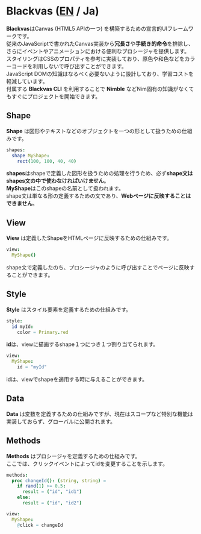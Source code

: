# Blackvas ([EN](/README.md) / Ja)
**Blackvas**はCanvas (HTML5 APIの一つ) を構築するための宣言的UIフレームワークです。  
従来のJavaScriptで書かれたCanvas実装から**冗長さ**や**手続き的命令**を排除し、さらにイベントやアニメーションにおける便利なプロシージャを提供します。  
スタイリングはCSSのプロパティを参考に実装しており、原色や和色などをカラーコードを利用しないで呼び出すことができます。  
JavaScript DOMの知識はなるべく必要ないように設計しており、学習コストを軽減しています。  
付属する **Blackvas CLI** を利用することで **Nimble** などNim固有の知識がなくてもすぐにプロジェクトを開始できます。  

## Shape
**Shape** は図形やテキストなどのオブジェクトを一つの形として扱うための仕組みです。  

```nim
shapes:
  shape MyShape:
    rect(100, 100, 40, 40)
```

**shapes**はshapeで定義した図形を扱うための処理を行うため、必ず**shape文はshapes文の中で使わなければいけません**。  
**MyShape**はこのshapeの名前として扱われます。  
shape文は単なる形の定義するための文であり、**Webページに反映することはできません**。

## View
**View** は定義したShapeをHTMLページに反映するための仕組みです。  

```nim
view:
  MyShape()
```

shape文で定義したのち、プロシージャのように呼び出すことでページに反映することができます。  

## Style
**Style** はスタイル要素を定義するための仕組みです。

```nim
style:
  id myId:
    color = Primary.red
```

**id**は、viewに描画するshape１つにつき１つ割り当てられます。  

```nim
view:
  MyShape:
    id = "myId"
```

idは、viewでshapeを適用する時に与えることができます。

## Data
**Data** は変数を定義するための仕組みですが、現在はスコープなど特別な機能は実装しておらず、グローバルに公開されます。

## Methods
**Methods** はプロシージャを定義するための仕組みです。  
ここでは、クリックイベントによってidを変更することを示します。  

```nim
methods:
  proc changeId(): (string, string) =
    if rand(1) >= 0.5:
      result = ("id", "id1")
    else:
      result = ("id", "id2")

view:
  MyShape:
    @click = changeId
```